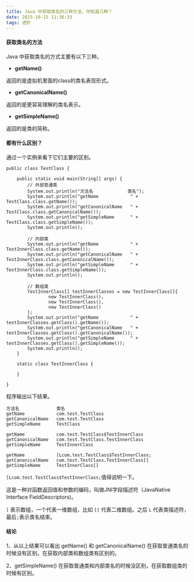 ```yaml
---
title: Java 中获取类名的三种方法，你知道几种？
date: 2025-10-15 11:36:33
tags: 进阶
---
```

#### 获取类名的方法

Java 中获取类名的方式主要有以下三种。

- **getName()**

返回的是虚拟机里面的class的类名表现形式。

- **getCanonicalName()**

返回的是更容易理解的类名表示。

- **getSimpleName()**

返回的是类的简称。

#### 都有什么区别？

通过一个实例来看下它们主要的区别。

```
public class TestClass {

	public static void main(String[] args) {
		// 外部普通类
		System.out.println("方法名             类名");
		System.out.println("getName            " + TestClass.class.getName());
		System.out.println("getCanonicalName   " + TestClass.class.getCanonicalName());
		System.out.println("getSimpleName      " + TestClass.class.getSimpleName());
		System.out.println();

		// 内部类
		System.out.println("getName            " + TestInnerClass.class.getName());
		System.out.println("getCanonicalName   " + TestInnerClass.class.getCanonicalName());
		System.out.println("getSimpleName      " + TestInnerClass.class.getSimpleName());
		System.out.println();

		// 数组类
		TestInnerClass[] testInnerClasses = new TestInnerClass[]{
				new TestInnerClass(),
				new TestInnerClass(),
				new TestInnerClass()
		};
		System.out.println("getName            " + testInnerClasses.getClass().getName());
		System.out.println("getCanonicalName   " + testInnerClasses.getClass().getCanonicalName());
		System.out.println("getSimpleName      " + testInnerClasses.getClass().getSimpleName());
		System.out.println();
	}

	static class TestInnerClass {

	}

}
```

程序输出以下结果。

```
方法名              类名
getName            com.test.TestClass
getCanonicalName   com.test.TestClass
getSimpleName      TestClass

getName            com.test.TestClass$TestInnerClass
getCanonicalName   com.test.TestClass.TestInnerClass
getSimpleName      TestInnerClass

getName            [Lcom.test.TestClass$TestInnerClass;
getCanonicalName   com.test.TestClass.TestInnerClass[]
getSimpleName      TestInnerClass[]
```

`[Lcom.test.TestClass$TestInnerClass;`值得说明一下。

这是一种对函数返回值和参数的编码，叫做JNI字段描述符（JavaNative Interface FieldDescriptors)。

`[` 表示数组，一个代表一维数组，比如 `[[` 代表二维数组。之后 `L` 代表类描述符，最后`;`表示类名结束。

#### 结论

1、从以上结果可以看出 getName() 和 getCanonicalName() 在获取普通类名的时候没有区别，在获取内部类和数组类有区别的。

2、getSimpleName() 在获取普通类和内部类名的时候没区别，在获取数组类的时候有区别。

